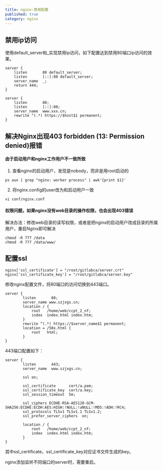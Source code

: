 ```yaml
---
title: nginx-常用配置
published: true
category: nginx
---
```



## 禁用ip访问
使用default_server和_实现禁用ip访问，如下配置达到禁用80端口ip访问的效果。

```
server {
    listen       80 default_server;
    listen       [::]:80 default_server;
    server_name  _;
    return 444;
}

server {
    listen       80;
    listen       [::]:80;
    server_name  www.xxx.cn;
    rewrite ^(.*) https://$host$1 permanent;
}
```

## 解决Nginx出现403 forbidden (13: Permission denied)报错
#### 由于启动用户和nginx工作用户不一致所致

1. 查看nginx的启动用户，发现是nobody，而非是用root启动的
```
ps aux | grep "nginx: worker process" | awk'{print $1}'
```
2. 将nginx.config的user改为和启动用户一致
```
vi conf/nginx.conf
```

#### 权限问题，如果nginx没有web目录的操作权限，也会出现403错误
解决办法：修改web目录的读写权限，或者是把nginx的启动用户改成目录的所属用户，重启Nginx即可解决
```
chmod -R 777 /data
chmod -R 777 /data/www/
```

## 配置ssl
```
nginx['ssl_certificate'] = "/root/gitlabca/server.crt"
nginx['ssl_certificate_key'] = "/root/gitlabca/server.key"
```

修改nginx配置文件，将80端口的访问切换到443端口。
```
server {
        listen       80;
        server_name www.szjxgs.cn;
        location / {
            root   /home/web/ccpt_2_nf;
            index  index.html index.htm;
        }
        rewrite ^(.*) https://$server_name$1 permanent;
		location = /50x.html {
            root   html;
        }
}
```
443端口配置如下：
```
server {
        listen       443;
        server_name  www.szjxgs.cn;

        ssl on;

        ssl_certificate      cert/a.pem;
        ssl_certificate_key  cert/a.key;
        ssl_session_timeout  5m;

        ssl_ciphers ECDHE-RSA-AES128-GCM-SHA256:ECDHE:ECDH:AES:HIGH:!NULL:!aNULL:!MD5:!ADH:!RC4;
        ssl_protocols TLSv1 TLSv1.1 TLSv1.2;
        ssl_prefer_server_ciphers  on;

        location / {
            root   /home/web/ccpt_2_nf;
            index  index.html index.htm;
        }
}
```
其中ssl_certificate，ssl_certificate_key对应证书文件生成的key。

nginx添加监听不同端口的server时，需要重启。 


